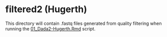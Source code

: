 # filtered2 (Hugerth)

This directory will contain .fastq files generated from quality filtering when running the [01_Dada2-Hugerth.Rmd](../../../../scripts/analysis-individual/Hugerth-2019/01_Dada2-Hugerth.Rmd) script.